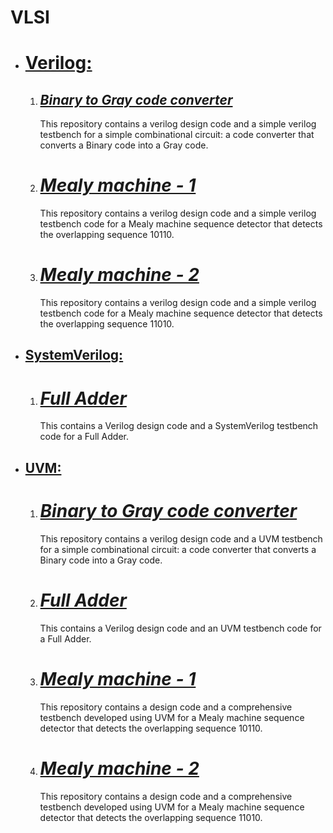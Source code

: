 # VLSI

<ul>
  <li><h1><u>Verilog:</u></h1></li>
    <ol type="1">
      <li><h2><i><a href="https://github.com/Sarunesh/Binary_to_Gray_converter_verilog" target="blank">Binary to Gray code converter</a></i></h2>
        <p>This repository contains a verilog design code and a simple verilog testbench for a simple combinational circuit: a code converter that converts a Binary code into a Gray code.</p>
      </li>
      <li><h1><i><a href="https://github.com/Sarunesh/Mealy_10110_overlap_verilog" target="blank">Mealy machine - 1</a></i></h1>
        <p>This repository contains a verilog design code and a simple verilog testbench code for a Mealy machine sequence detector that detects the overlapping sequence 10110.</p>
      </li>
      <li><h1><i><a href="https://github.com/Sarunesh/Mealy_11010_overlap_verilog" target="blank">Mealy machine - 2</a></i></h1>
        <p>This repository contains a verilog design code and a simple verilog testbench code for a Mealy machine sequence detector that detects the overlapping sequence 11010.</p>
      </li>
    </ol>
  
  <li><h2><u>SystemVerilog:</u></h2></li>
    <ol type="1">
      <li><h1><i><a href="https://github.com/Sarunesh/full_adder_sv" target="blank">Full Adder</a></i></h1>
      <p>This contains a Verilog design code and a SystemVerilog testbench code for a Full Adder.</p></li>
    </ol>
  
  <li><h2><u>UVM:</u></h2></li>
    <ol type="1">
      <li><h1><i><a href="https://github.com/Sarunesh/Binary_to_Gray_converter_UVM" target="blank">Binary to Gray code converter</a></i></h1>
        <p>This repository contains a verilog design code and a UVM testbench for a simple combinational circuit: a code converter that converts a Binary code into a Gray code.</p>
      </li>
      <li><h1><i><a href="https://github.com/Sarunesh/full_adder_uvm" target="blank">Full Adder</a></i></h1>
        <p>This contains a Verilog design code and an UVM testbench code for a Full Adder.</p>
      </li>
      <li><h1><i><a href="https://github.com/Sarunesh/Mealy_10110_overlap_UVM" target="blank">Mealy machine - 1</a></i></h1>
        <p>This repository contains a design code and a comprehensive testbench developed using UVM for a Mealy machine sequence detector that detects the overlapping sequence 10110.</p>
      </li>
      <li><h1><i><a href="https://github.com/Sarunesh/Mealy_11010_overlap_UVM" target="blank">Mealy machine - 2</a></i></h1>
        <p>This repository contains a design code and a comprehensive testbench developed using UVM for a Mealy machine sequence detector that detects the overlapping sequence 11010.</p>
      </li>
    </ol>
</ul>
